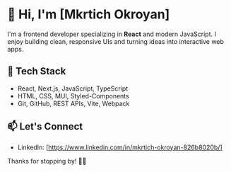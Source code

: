 # 👋 Hi, I'm [Mkrtich Okroyan]

I'm a frontend developer specializing in **React** and modern JavaScript. I enjoy building clean, responsive UIs and turning ideas into interactive web apps.

## 🚀 Tech Stack
- React, Next.js, JavaScript, TypeScript
- HTML, CSS, MUI, Styled-Components
- Git, GitHub, REST APIs, Vite, Webpack

## 📫 Let's Connect
- LinkedIn: [https://www.linkedin.com/in/mkrtich-okroyan-826b8020b/]

Thanks for stopping by! 👨‍💻


